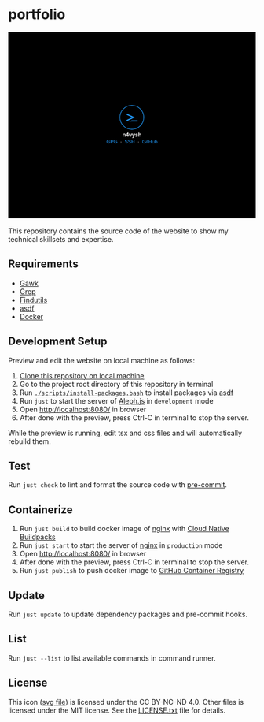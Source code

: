 # portfolio

![screenshot](./screenshot.png)

This repository contains the source code of the website to show my technical
skillsets and expertise.

## Requirements

- [Gawk][gawk-link]
- [Grep][grep-link]
- [Findutils][findutils-link]
- [asdf][asdf-link]
- [Docker][docker-link]

## Development Setup

Preview and edit the website on local machine as follows:

1. [Clone this repository on local machine][gh-clone-link]
1. Go to the project root directory of this repository in terminal
1. Run [`./scripts/install-packages.bash`][script-link] to install packages via
   [asdf][asdf-link]
1. Run `just` to start the server of [Aleph.js][alephjs-link] in `development`
   mode
1. Open <http://localhost:8080/> in browser
1. After done with the preview, press Ctrl-C in terminal to stop the server.

While the preview is running, edit tsx and css files and will automatically
rebuild them.

## Test

Run `just check` to lint and format the source code with
[pre-commit][pre-commit-link].

## Containerize

1. Run `just build` to build docker image of [nginx][nginx-link] with
   [Cloud Native Buildpacks][cnb-link]
1. Run `just start` to start the server of [nginx][nginx-link] in `production`
   mode
1. Open <http://localhost:8080/> in browser
1. After done with the preview, press Ctrl-C in terminal to stop the server.
1. Run `just publish` to push docker image to
   [GitHub Container Registry][ghcr-link]

## Update

Run `just update` to update dependency packages and pre-commit hooks.

## List

Run `just --list` to list available commands in command runner.

## License

This icon ([svg file](./misc/icon.svg)) is licensed under the CC BY-NC-ND 4.0.
Other files is licensed under the MIT license. See the
[LICENSE.txt](./LICENSE.txt) file for details.

[gawk-link]: https://www.gnu.org/software/gawk/
[grep-link]: https://www.gnu.org/software/grep/
[findutils-link]: https://www.gnu.org/software/findutils/
[asdf-link]: https://asdf-vm.com/
[docker-link]: https://www.docker.com/
[gh-clone-link]: https://docs.github.com/en/get-started/getting-started-with-git/about-remote-repositories
[script-link]: ./scripts/install-packages.bash
[alephjs-link]: https://alephjs.org/
[nginx-link]: https://nginx.org/en/
[pre-commit-link]: https://pre-commit.com/
[cnb-link]: https://buildpacks.io/
[ghcr-link]: https://docs.github.com/en/packages/working-with-a-github-packages-registry/working-with-the-container-registry
